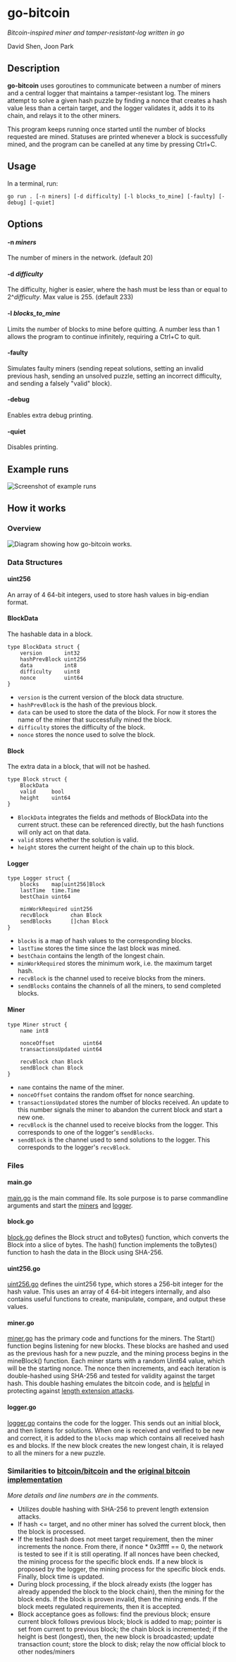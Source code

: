 go-bitcoin
=====

_Bitcoin-inspired miner and tamper-resistant-log written in go_

David Shen, Joon Park

Description
-----------

**go-bitcoin** uses goroutines to communicate between a number of miners and
a central logger that maintains a tamper-resistant log. The miners attempt to
solve a given hash puzzle by finding a nonce that creates a hash value less
than a certain target, and the logger validates it, adds it to its chain, and
relays it to the other miners.

This program keeps running once started until the number of blocks requested are
mined. Statuses are printed whenever a block is successfully mined, and the program
can be canelled at any time by pressing Ctrl+C.

Usage
-----

In a terminal, run:

`go run . [-n miners] [-d difficulty] [-l blocks_to_mine] [-faulty] [-debug] [-quiet]`

Options
-------

#### -n _miners_

The number of miners in the network. (default 20)

#### -d _difficulty_

The difficulty, higher is easier, where the hash must be less than or equal to 2^_difficulty_. Max value is 255. (default 233)

#### -l _blocks_to_mine_

Limits the number of blocks to mine before quitting. A number less than 1 allows the program to continue infinitely, requiring a Ctrl+C to quit.

#### -faulty

Simulates faulty miners (sending repeat solutions, setting an invalid previous hash, sending an unsolved puzzle, setting an incorrect difficulty, and sending a falsely "valid" block).

#### -debug

Enables extra debug printing.

#### -quiet

Disables printing.

Example runs
------------

![Screenshot of example runs](img/example.png)

How it works
------------

### Overview

![Diagram showing how go-bitcoin works.](img/diagram.png)

### Data Structures

#### uint256

An array of 4 64-bit integers, used to store hash values in big-endian format.

#### BlockData

The hashable data in a block.

```
type BlockData struct {
	version       int32
	hashPrevBlock uint256
	data          int8
	difficulty    uint8
	nonce         uint64
}
```

- `version` is the current version of the block data structure.
- `hashPrevBlock` is the hash of the previous block.
- `data` can be used to store the data of the block. For now it stores the name
of the miner that successfully mined the block.
- `difficulty` stores the difficulty of the block.
- `nonce` stores the nonce used to solve the block.

#### Block

The extra data in a block, that will not be hashed.

```
type Block struct {
	BlockData
	valid     bool
	height    uint64
}
```

- `BlockData` integrates the fields and methods of BlockData into the current
struct. these can be referenced directly, but the hash functions will only
act on that data.
- `valid` stores whether the solution is valid.
- `height` stores the current height of the chain up to this block.

#### Logger

```
type Logger struct {
	blocks    map[uint256]Block
	lastTime  time.Time
	bestChain uint64

	minWorkRequired uint256
	recvBlock       chan Block
	sendBlocks      []chan Block
}
```

- `blocks` is a map of hash values to the corresponding blocks.
- `lastTime` stores the time since the last block was mined.
- `bestChain` contains the length of the longest chain.
- `minWorkRequired` stores the minimum work, i.e. the maximum target hash.
- `recvBlock` is the channel used to receive blocks from the miners.
- `sendBlocks` contains the channels of all the miners, to send completed blocks.

#### Miner

```
type Miner struct {
	name int8

	nonceOffset         uint64
	transactionsUpdated uint64

	recvBlock chan Block
	sendBlock chan Block
}
```

- `name` contains the name of the miner.
- `nonceOffset` contains the random offset for nonce searching.
- `transactionsUpdated` stores the number of blocks received. An update to this
number signals the miner to abandon the current block and start a new one.
- `recvBlock` is the channel used to receive blocks from the logger. This
corresponds to one of the logger's `sendBlocks`.
- `sendBlock` is the channel used to send solutions to the logger. This
corresponds to the logger's `recvBlock`.

### Files

#### main.go

[main.go](main.go) is the main command file. Its sole purpose is to parse commandline arguments
and start the [miners](miner.go) and [logger](logger.go).

#### block.go

[block.go](block.go) defines the Block struct and toBytes() function, which converts the Block into a slice of bytes. The hash() function implements the toBytes() function to hash the data in the Block using SHA-256.

#### uint256.go

[uint256.go](uint256.go) defines the uint256 type, which stores a 256-bit integer for the hash value. This uses an array of 4 64-bit integers internally, and also contains useful functions to create, manipulate, compare, and output these values.

#### miner.go

[miner.go](miner.go) has the primary code and functions for the miners. The Start() function begins listening for new blocks. These blocks are hashed and used as the previous hash for a new puzzle, and the mining process begins in the mineBlock() function. Each miner starts with a random Uint64 value, which will be the starting nonce. The nonce then increments, and each iteration is double-hashed using SHA-256 and tested for validity against the target hash. This double hashing emulates the bitcoin code, and is [helpful](https://bitcoin.stackexchange.com/questions/6037/why-are-hashes-in-the-bitcoin-protocol-typically-computed-twice-double-computed) in protecting against [length extension attacks](http://en.wikipedia.org/wiki/Length_extension_attack).

#### logger.go

[logger.go](logger.go) contains the code for the logger. This sends out an initial block, and then listens for solutions. When one is received and verified to be new and correct, it is added to the `blocks` map which contains all received hash es and blocks. If the new block creates the new longest chain, it is relayed to all the miners for a new puzzle.

### Similarities to [bitcoin/bitcoin](https://github.com/bitcoin/bitcoin/tree/master/) and the [original bitcoin implementation](https://github.com/bitcoin/bitcoin/tree/v0.1.5/)

_More details and line numbers are in the comments._

- Utilizes double hashing with SHA-256 to prevent length extension attacks.
- If hash <= target, and no other miner has solved the current block, then the block is processed.
- If the tested hash does not meet target requirement, then the miner increments the nonce. From there, if nonce * 0x3ffff == 0, the network is tested to see if it is still operating. If all nonces have been checked, the mining process for the specific block ends. If a new block is proposed by the logger, the mining process for the specific block ends. Finally, block time is updated.
- During block processing, if the block already exists (the logger has already appended the block to the block chain), then the mining for the block ends. If the block is proven invalid, then the mining ends. If the block meets regulated requirements, then it is accepted.
- Block acceptance goes as follows: find the previous block; ensure current block follows previous block; block is added to map; pointer is set from current to previous block; the chain block is incremented; if the height is best (longest), then, the new block is broadcasted; update transaction count; store the block to disk; relay the now official block to other nodes/miners
